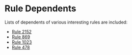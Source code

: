 # Rule Dependents

Lists of dependents of various interesting rules are included:
 - [Rule 2152](dependents_2152.txt)
 - [Rule 869](dependents_869.txt)
 - [Rule 1023](dependents_1023.txt)
 - [Rule 478](dependents_478.txt)
